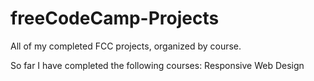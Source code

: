 # freeCodeCamp-Projects
All of my completed FCC projects, organized by course.

So far I have completed the following courses:
Responsive Web Design
